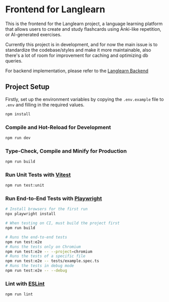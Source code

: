 # Frontend for Langlearn

This is the frontend for the Langlearn project, a language learning platform that allows users to create and study flashcards using Anki-like repetition, or AI-generated exercises.

Currently this project is in development, and for now the main issue is to standardize the codebase/styles and make it more maintainable, also there's a lot of room for improvement for caching and optimizing db queries.

For backend implementation, please refer to the [Langlearn Backend](https://github.com/PavelNikolaichev/LangLearn.Backend)

## Project Setup

Firstly, set up the environment variables by copying the `.env.example` file to `.env` and filling in the required values.

```sh
npm install
```

### Compile and Hot-Reload for Development

```sh
npm run dev
```

### Type-Check, Compile and Minify for Production

```sh
npm run build
```

### Run Unit Tests with [Vitest](https://vitest.dev/)

```sh
npm run test:unit
```

### Run End-to-End Tests with [Playwright](https://playwright.dev)

```sh
# Install browsers for the first run
npx playwright install

# When testing on CI, must build the project first
npm run build

# Runs the end-to-end tests
npm run test:e2e
# Runs the tests only on Chromium
npm run test:e2e -- --project=chromium
# Runs the tests of a specific file
npm run test:e2e -- tests/example.spec.ts
# Runs the tests in debug mode
npm run test:e2e -- --debug
```

### Lint with [ESLint](https://eslint.org/)

```sh
npm run lint
```
